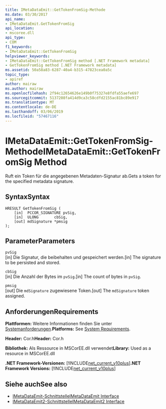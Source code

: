 ```yaml
---
title: IMetaDataEmit::GetTokenFromSig-Methode
ms.date: 03/30/2017
api_name:
- IMetaDataEmit.GetTokenFromSig
api_location:
- mscoree.dll
api_type:
- COM
f1_keywords:
- IMetaDataEmit::GetTokenFromSig
helpviewer_keywords:
- IMetaDataEmit::GetTokenFromSig method [.NET Framework metadata]
- GetTokenFromSig method [.NET Framework metadata]
ms.assetid: 50a58a83-6287-40a4-b315-47823cea0a5c
topic_type:
- apiref
author: mairaw
ms.author: mairaw
ms.openlocfilehash: 2f94c12654626e149b0f75327e8fdfa55aefe697
ms.sourcegitcommit: 5137208fa414d9ca3c58cdfd2155ac81bc89e917
ms.translationtype: MT
ms.contentlocale: de-DE
ms.lasthandoff: 03/06/2019
ms.locfileid: "57467116"
---
```

# <a name="imetadataemitgettokenfromsig-method"></a><span data-ttu-id="12b72-102">IMetaDataEmit::GetTokenFromSig-Methode</span><span class="sxs-lookup"><span data-stu-id="12b72-102">IMetaDataEmit::GetTokenFromSig Method</span></span>
<span data-ttu-id="12b72-103">Ruft ein Token für die angegebenen Metadaten-Signatur ab.</span><span class="sxs-lookup"><span data-stu-id="12b72-103">Gets a token for the specified metadata signature.</span></span>  
  
## <a name="syntax"></a><span data-ttu-id="12b72-104">Syntax</span><span class="sxs-lookup"><span data-stu-id="12b72-104">Syntax</span></span>  
  
```  
HRESULT GetTokenFromSig (   
    [in]  PCCOR_SIGNATURE pvSig,   
    [in]  ULONG       cbSig,   
    [out] mdSignature *pmsig   
);  
```  
  
## <a name="parameters"></a><span data-ttu-id="12b72-105">Parameter</span><span class="sxs-lookup"><span data-stu-id="12b72-105">Parameters</span></span>  
 `pvSig`  
 <span data-ttu-id="12b72-106">[in] Die Signatur, die beibehalten und gespeichert werden.</span><span class="sxs-lookup"><span data-stu-id="12b72-106">[in] The signature to be persisted and stored.</span></span>  
  
 `cbSig`  
 <span data-ttu-id="12b72-107">[in] Die Anzahl der Bytes im `pvSig`.</span><span class="sxs-lookup"><span data-stu-id="12b72-107">[in] The count of bytes in `pvSig`.</span></span>  
  
 `pmsig`  
 <span data-ttu-id="12b72-108">[out] Die `mdSignature` zugewiesene Token.</span><span class="sxs-lookup"><span data-stu-id="12b72-108">[out] The `mdSignature` token assigned.</span></span>  
  
## <a name="requirements"></a><span data-ttu-id="12b72-109">Anforderungen</span><span class="sxs-lookup"><span data-stu-id="12b72-109">Requirements</span></span>  
 <span data-ttu-id="12b72-110">**Plattformen:** Weitere Informationen finden Sie unter [Systemanforderungen](../../../../docs/framework/get-started/system-requirements.md).</span><span class="sxs-lookup"><span data-stu-id="12b72-110">**Platforms:** See [System Requirements](../../../../docs/framework/get-started/system-requirements.md).</span></span>  
  
 <span data-ttu-id="12b72-111">**Header:** Cor.h</span><span class="sxs-lookup"><span data-stu-id="12b72-111">**Header:** Cor.h</span></span>  
  
 <span data-ttu-id="12b72-112">**Bibliothek:** Als Ressource in MSCorEE.dll verwendet</span><span class="sxs-lookup"><span data-stu-id="12b72-112">**Library:** Used as a resource in MSCorEE.dll</span></span>  
  
 <span data-ttu-id="12b72-113">**.NET Framework-Versionen:** [!INCLUDE[net_current_v10plus](../../../../includes/net-current-v10plus-md.md)]</span><span class="sxs-lookup"><span data-stu-id="12b72-113">**.NET Framework Versions:** [!INCLUDE[net_current_v10plus](../../../../includes/net-current-v10plus-md.md)]</span></span>  
  
## <a name="see-also"></a><span data-ttu-id="12b72-114">Siehe auch</span><span class="sxs-lookup"><span data-stu-id="12b72-114">See also</span></span>
- [<span data-ttu-id="12b72-115">IMetaDataEmit-Schnittstelle</span><span class="sxs-lookup"><span data-stu-id="12b72-115">IMetaDataEmit Interface</span></span>](../../../../docs/framework/unmanaged-api/metadata/imetadataemit-interface.md)
- [<span data-ttu-id="12b72-116">IMetaDataEmit2-Schnittstelle</span><span class="sxs-lookup"><span data-stu-id="12b72-116">IMetaDataEmit2 Interface</span></span>](../../../../docs/framework/unmanaged-api/metadata/imetadataemit2-interface.md)
